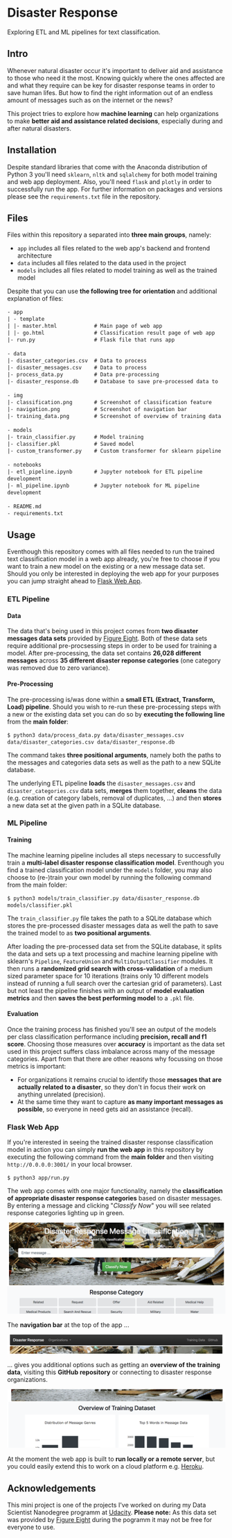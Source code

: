 # Disaster Response
Exploring ETL and ML pipelines for text classification.

## Intro
Whenever natural disaster occur it's important to deliver aid and assistance to those who need it the most. Knowing quickly where the ones affected are and what they require can be key for disaster response teams in order to save human lifes. But how to find the right information out of an endless amount of messages such as on the internet or the news?

This project tries to explore how __machine learning__ can help organizations to make __better aid and assistance related decisions__, especially during and after natural disasters.

## Installation
Despite standard libraries that come with the Anaconda distribution of Python 3 you'll need ```sklearn```, ```nltk``` and ```sqlalchemy``` for both model training and web app deployment. Also, you'll need ```flask``` and ```plotly``` in order to successfully run the app. For further information on packages and versions please see the ```requirements.txt``` file in the repository.

## Files
Files within this repository a separated into __three main groups__, namely:
- ```app``` includes all files related to the web app's backend and frontend architecture
- ```data``` includes all files related to the data used in the project
- ```models``` includes all files related to model training as well as the trained model

Despite that you can use __the following tree for orientation__ and additional explanation of files:
```
- app
| - template
| |- master.html            # Main page of web app
| |- go.html                # Classification result page of web app
|- run.py                   # Flask file that runs app

- data
|- disaster_categories.csv  # Data to process 
|- disaster_messages.csv    # Data to process
|- process_data.py          # Data pre-processing
|- disaster_response.db     # Database to save pre-processed data to

- img
|- classification.png       # Screenshot of classification feature
|- navigation.png           # Screenshot of navigation bar
|- training_data.png        # Screenshot of overview of training data

- models
|- train_classifier.py      # Model training
|- classifier.pkl           # Saved model
|- custom_transformer.py    # Custom transformer for sklearn pipeline

- notebooks
|- etl_pipeline.ipynb       # Jupyter notebook for ETL pipeline development
|- ml_pipeline.ipynb        # Jupyter notebook for ML pipeline development

- README.md
- requirements.txt
```

## Usage
Eventhough this repository comes with all files needed to run the trained text classification model in a web app already, you're free to choose if you want to train a new model on the existing or a new message data set. Should you only be interested in deploying the web app for your purposes you can jump straight ahead to [Flask Web App](https://github.com/pape1412/disaster_response#flask-web-app).

### ETL Pipeline
#### Data
The data that's being used in this project comes from __two disaster messages data sets__ provided by [Figure Eight](https://www.figure-eight.com). Both of these data sets require additional pre-procsessing steps in order to be used for training a model. After pre-processing, the data set contains __26,028 different messages__ across __35 different disaster reponse categories__ (one category was removed due to zero variance).

#### Pre-Processing
The pre-processing is/was done within a __small ETL (Extract, Transform, Load) pipeline__. Should you wish to re-run these pre-processing steps with a new or the existing data set you can do so by __executing the following line__ from the __main folder__:
```
$ python3 data/process_data.py data/disaster_messages.csv data/disaster_categories.csv data/disaster_response.db
```
The command takes __three positional arguments__, namely both the paths to the messages and categories data sets as well as the path to a new SQLite database.

The underlying ETL pipeline __loads__ the ```disaster_messages.csv``` and ```disaster_categories.csv``` data sets, __merges__ them together, __cleans__ the data (e.g. creation of category labels, removal of duplicates, ...) and then __stores__ a new data set at the given path in a SQLite database.

### ML Pipeline
#### Training
The machine learning pipeline includes all steps necessary to successfully train a __multi-label disaster response classification model__. Eventhough you find a trained classification model under the ```models``` folder, you may also choose to (re-)train your own model by running the following command from the main folder:
```
$ python3 models/train_classifier.py data/disaster_response.db models/classifier.pkl
```
The ```train_classifier.py``` file takes the path to a SQLite database which stores the pre-processed disaster messages data as well the path to save the trained model to as __two positional arguments__.

After loading the pre-processed data set from the SQLite database, it splits the data and sets up a text processing and machine learning pipeline with sklearn's ```Pipeline```, ```FeatureUnion``` and ```MultiOutputClassifier``` modules. It then runs a __randomized grid search with cross-validation__ of a medium sized parameter space for 10 iterations (trains only 10 different models instead of running a full search over the cartesian grid of parameters). Last but not least the pipeline finishes with an output of __model evaluation metrics__ and then __saves the best performing model__ to a ```.pkl``` file.

#### Evaluation
Once the training process has finished you'll see an output of the models per class classification performance including __precision, recall and f1 score__. Choosing those measures over __accuracy__ is important as the data set used in this project suffers class imbalance across many of the message categories. Apart from that there are other reasons why focussing on those metrics is important:
- For organizations it remains crucial to identify those __messages that are actually related to a disaster__, so they don't in focus their work on anything unrelated (precision).
- At the same time they want to capture __as many important messages as possible__, so everyone in need gets aid an assistance (recall). 

### Flask Web App
If you're interested in seeing the trained disaster response classification model in action you can simply __run the web app__ in this repository by executing the following command from the __main folder__ and then visiting ```http://0.0.0.0:3001/``` in your local browser.
```
$ python3 app/run.py
```
The web app comes with one major functionality, namely the __classification of appropriate disaster response categories__ based on disaster messages. By entering a message and clicking "_Classify Now_" you will see related response categories lighting up in green.

![Img 1](img/classification.png)

The __navigation bar__ at the top of the app ...

![Img 2](img/navigation.png)

... gives you additional options such as getting an __overview of the training data__, visiting this __GitHub repository__ or connecting to disaster response organizations.

![Img 3](img/training_data.png)

At the moment the web app is built to __run locally or a remote server__, but you could easily extend this to work on a cloud platform e.g. [Heroku](https://www.heroku.com).

## Acknowledgements
This mini project is one of the projects I've worked on during my Data Scientist Nanodegree programm at [Udacity](https://eu.udacity.com/course/data-scientist-nanodegree--nd025). __Please note:__ As this data set was provided by [Figure Eight](https://www.figure-eight.com) during the pogramm it may not be free for everyone to use.
